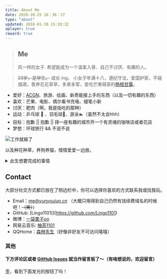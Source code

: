 ```yaml
---
title: About Me
date: 2020-10-25 16：36：27
type: "about"
updated: 2018-01-30 15:10:32
aplayer: true
reward: true
---
```


> ## Me
>
> 风一样的女子.
> 希望能成为一个温柔入骨、自己不讨厌、有趣的人。


> ~~23岁，是学生。~~ 成长 ing。
> 小女子年满十八，遵纪守法，爱国护家，不碰烟酒，善养花花草草，多素多荤，爱吃芒果萌家的[杨枝甘露](https://baike.baidu.com/item/杨枝甘露)。

- 爱好：[ACGN](https://baike.baidu.com/item/ACGN)、旅游、绘画、新奇能接上手的东西（以及一切有趣的东西）
- 喜欢：芒果、电影、偶尔看书充电、蜡笔小新
- 讨厌：肥肉（啊，我是指吃的那种）
- 运动：乒乓球 🏓 、羽毛球🏸、游泳🏊‍（虽然不太会hhh）
- 目标：抱歉 || 抱歉 || 择一座有趣的城市开一个有灵魂的咖啡店或者花店
- 梦想：环球旅行 && 不说不说

![工作就输了](https://cdn.jsdelivr.net/gh/YunYouJun/cdn/img/meme/no-work.jpg)

以及种花种草，养狗养猫，情情爱爱一边放。

<details>
<summary>此生想要完成的事情</summary>

- [ ] 找到自己喜欢能为之奋斗的事业
- [ ] 
- [ ] 环球旅行遇见形形色色有趣的人
- [ ] 沉下心来画一本有趣的漫画
- [ ] 做一部有故事的动画短片
- [ ] 画一本有趣的短篇漫画
- [ ] 写一首藏有回忆的歌
- [ ] 
- [ ] 成为一个自己不讨厌的、有趣的人

</details>

## Contact

大部分社交方式都已放在了侧边栏中，你可以选择你喜欢的方式联系我或找我玩。

- Email：<me@yunyoujun.cn> （大概只用得到自己仍然有钱续费域名的时候吧！~~（笑）~~）
- GitHub: [Lingo1101]](https://github.com/Lingo1101)
- 微博：[一袋栗子oo](https://weibo.com/u/5747304475)
- 网易云音乐: [柚茶1101](https://music.163.com/#/my/m/music/playlist?id=542561628)
- QQHome：[森林先生](https://user.qzone.qq.com/2809902487/main)（好像非好友不可访问嘻嘻）




### 其他

#### 下方评论区或者 [GitHub Issues](https://github.com/Lingo1101/Lingo1101.github.io/issues/4) 就当作留言板了～（有啥想说的，欢迎留言）


歪，看到下面发光的按钮了吗！
